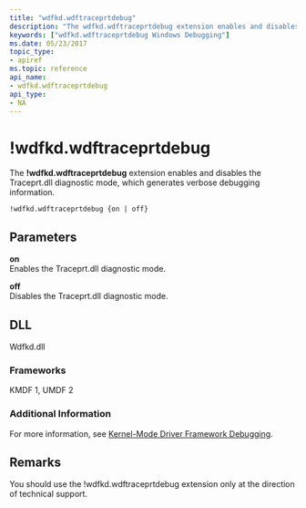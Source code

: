 ```yaml
---
title: "wdfkd.wdftraceprtdebug"
description: "The wdfkd.wdftraceprtdebug extension enables and disables the Traceprt.dll diagnostic mode, which generates verbose debugging information."
keywords: ["wdfkd.wdftraceprtdebug Windows Debugging"]
ms.date: 05/23/2017
topic_type:
- apiref
ms.topic: reference
api_name:
- wdfkd.wdftraceprtdebug
api_type:
- NA
---
```


# !wdfkd.wdftraceprtdebug


The **!wdfkd.wdftraceprtdebug** extension enables and disables the Traceprt.dll diagnostic mode, which generates verbose debugging information.

```dbgcmd
!wdfkd.wdftraceprtdebug {on | off}
```

## Parameters


<span id="_______on______"></span><span id="_______ON______"></span> **on**   
Enables the Traceprt.dll diagnostic mode.

<span id="_______off______"></span><span id="_______OFF______"></span> **off**   
Disables the Traceprt.dll diagnostic mode.

## DLL

Wdfkd.dll

### <span id="Frameworks"></span><span id="frameworks"></span><span id="FRAMEWORKS"></span>Frameworks

KMDF 1, UMDF 2

### Additional Information

For more information, see [Kernel-Mode Driver Framework Debugging](../debugger/kernel-mode-driver-framework-debugging.md).

## Remarks

You should use the !wdfkd.wdftraceprtdebug extension only at the direction of technical support.

 

 






